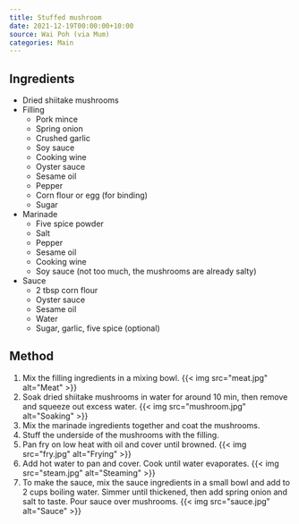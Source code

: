 ```yaml
---
title: Stuffed mushroom
date: 2021-12-19T00:00:00+10:00
source: Wai Poh (via Mum)
categories: Main
---
```


## Ingredients
* Dried shiitake mushrooms
* Filling
  * Pork mince
  * Spring onion
  * Crushed garlic
  * Soy sauce
  * Cooking wine
  * Oyster sauce
  * Sesame oil
  * Pepper
  * Corn flour or egg (for binding)
  * Sugar
* Marinade
  * Five spice powder
  * Salt
  * Pepper
  * Sesame oil
  * Cooking wine
  * Soy sauce (not too much, the mushrooms are already salty)
* Sauce
  * 2 tbsp corn flour
  * Oyster sauce
  * Sesame oil
  * Water
  * Sugar, garlic, five spice (optional)

## Method
1. Mix the filling ingredients in a mixing bowl.
{{< img src="meat.jpg" alt="Meat" >}}
2. Soak dried shiitake mushrooms in water for around 10 min, then remove and squeeze out excess water.
{{< img src="mushroom.jpg" alt="Soaking" >}}
3. Mix the marinade ingredients together and coat the mushrooms.
4. Stuff the underside of the mushrooms with the filling.
5. Pan fry on low heat with oil and cover until browned.
{{< img src="fry.jpg" alt="Frying" >}}
6. Add hot water to pan and cover. Cook until water evaporates.
{{< img src="steam.jpg" alt="Steaming" >}}
7. To make the sauce, mix the sauce ingredients in a small bowl and add to 2 cups boiling water. Simmer until thickened, then add spring onion and salt to taste. Pour sauce over mushrooms.
{{< img src="sauce.jpg" alt="Sauce" >}}
